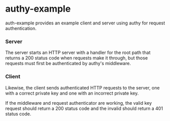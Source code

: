# authy-example

auth-example provides an example client and server using authy for request authentication.


### Server
The server starts an HTTP server with a handler for the root path that returns a 200 status code when requests make it through, but those requests must first be authenticated by authy's middleware.

### Client
Likewise, the client sends authenticated HTTP requests to the server, one with a correct private key and one with an incorrect private key.

If the middleware and request authenticator are working, the valid key request should return a 200 status code and the invalid should return a 401 status code.